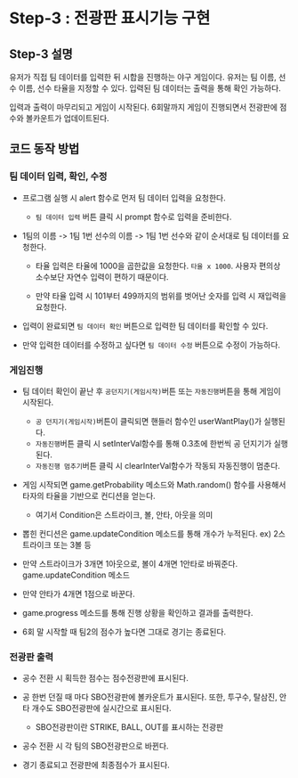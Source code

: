 
# Step-3 : 전광판 표시기능 구현


## Step-3 설명
유저가 직접 팀 데이터를 입력한 뒤 시합을 진행하는 야구 게임이다. 유저는 팀 이름, 선수 이름, 선수 타율을 지정할 수 있다. 입력된 팀 데이터는 출력을 통해 확인 가능하다.

입력과 출력이 마무리되고 게임이 시작된다. 6회말까지 게임이 진행되면서 전광판에 점수와 볼카운트가 업데이트된다.  

  

## 코드 동작 방법

### 팀 데이터 입력, 확인, 수정

* 프로그램 실행 시 alert 함수로 먼저 팀 데이터 입력을 요청한다.

	*  `팀 데이터 입력` 버튼 클릭 시 prompt 함수로 입력을 준비한다.

* 1팀의 이름 -> 1팀 1번 선수의 이름 -> 1팀 1번 선수와 같이 순서대로 팀 데이터를 요청한다.

	* 타율 입력은 타율에 1000을 곱한값을 요청한다. `타율 x 1000`. 사용자 편의상 소수보단 자연수 입력이 편하기 때문이다.

	* 만약 타율 입력 시 101부터 499까지의 범위를 벗어난 숫자를 입력 시 재입력을 요청한다.

* 입력이 완료되면 `팀 데이터 확인` 버튼으로 입력한 팀 데이터를 확인할 수 있다.

* 만약 입력한 데이터를 수정하고 싶다면 `팀 데이터 수정` 버튼으로 수정이 가능하다.

  

### 게임진행

* 팀 데이터 확인이 끝난 후 `공던지기(게임시작)`버튼 또는 `자동진행`버튼을 통해 게임이 시작된다.

    * `공 던지기(게임시작)`버튼이 클릭되면 핸들러 함수인 userWantPlay()가 실행된다. 
    * `자동진행`버튼 클릭 시 setInterVal함수를 통해 0.3초에 한번씩 공 던지기가 실행된다. 
	* `자동진행 멈추기`버튼 클릭 시 clearInterVal함수가 작동되 자동진행이 멈춘다. 

* 게임 시작되면 game.getProbability 메소드와 Math.random() 함수를 사용해서 타자의 타율을 기반으로 컨디션을 얻는다.

	* 여기서 Condition은 스트라이크, 볼, 안타, 아웃을 의미

* 뽑힌 컨디션은 game.updateCondition 메소드를 통해 개수가 누적된다. ex) 2스트라이크 또는 3볼 등 

* 만약 스트라이크가 3개면 1아웃으로, 볼이 4개면 1안타로 바꿔준다. game.updateCondition 메소드

* 만약 안타가 4개면 1점으로 바꾼다. 

* game.progress 메소드를 통해 진행 상황을 확인하고 결과를 출력한다.

* 6회 말 시작할 때 팀2의 점수가 높다면 그대로 경기는 종료된다.  

### 전광판 출력

* 공수 전환 시 획득한 점수는 점수전광판에 표시된다. 

* 공 한번 던질 때 마다 SBO전광판에 볼카운트가 표시된다. 또한, 투구수, 탈삼진, 안타 개수도 SBO전광판에 실시간으로 표시된다. 
    
    * SBO전광판이란 STRIKE, BALL, OUT를 표시하는 전광판

* 공수 전환 시 각 팀의 SBO전광판으로 바뀐다. 

* 경기 종료되고 전광판에 최종점수가 표시된다. 
